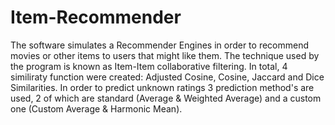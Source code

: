 # Item-Recommender

The software simulates a Recommender Engines in order to recommend movies or other items to users that might like them. The technique used by the program is known as Item-Item collaborative filtering. In total, 4 similiraty function were created: Adjusted Cosine, Cosine, Jaccard and Dice Similarities. In order to predict unknown ratings 3 prediction method's are used, 2 of which are standard (Average & Weighted Average) and a custom one (Custom Average & Harmonic Mean). 
